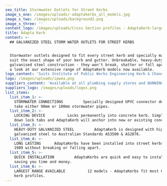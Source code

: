 ```yaml
---
seo_title: Stormwater Outlets for Street Kerbs
image_s_one: /images/uploads/-adaptakerbs_all_models.jpg
image_s_two: /images/uploads/background2.png
image_s_three: ''
content_logo: /images/uploads/Cross Section profiles - AdaptaKerb-large.png
title: Adapta Kerb
content: >-
  ## GALVANIZED STEEL STORM WATER OUTLETS FOR STREET KERBS


  Stormwater outlets designed to fit every street kerb and specially made to
  suit the exact shape of your kerb and gutter. Unbreakable, heavy-duty
  galvanised steel construction - they won't break, shatter or fall apart! Take
  a look at our extensive range of AdaptaKerb models now available.
logo_content: 'Suits Institute of Public Works Engineering Kerb & Channel Profiles:'
logo: /images/uploads/ipwea.png
suppliers_content: 'Available at all plumbing supply stores and BUNNINGS WAREHOUSE:'
suppliers_logo: /images/uploads/logos.png
list_items:
  list_item_1: >-
    STORMWATER CONNECTIONS         Specially designed UPVC connector designed to
    take either 90mm or 100mm stormwater pipes.
  list_item_2: >-
    LOCKING DEVICE          Locks permanently into concrete kerb. Simply fold
    down lock tabs and AdaptaKerb will anchor into new or existing concrete.
  list_item_3: >-
    HEAVY-DUTY GALVANIZED STEEL         AdaptaKerb is designed with high quality
    galvanized steel to Australian Standards AS3500 & AS2876.
  list_item_4: >-
    LONG LASTING      AdaptaKerbs have been installed into street kerbs since
    1989 without breaking or falling apart. 
  list_item_5: >-
    QUICK INSTALLATION         AdaptaKerbs are quick and easy to install -
    saving you time and money.
  list_item_6: >-
    LARGEST RANGE AVAILABLE          12 models - AdaptaKerbs fit most Council
    kerb profiles.
---
```


